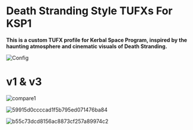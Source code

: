 # Death Stranding Style TUFXs For KSP1

**This is a custom TUFX profile for Kerbal Space Program, inspired by the haunting atmosphere and cinematic visuals of Death Stranding.**

![Config](https://github.com/user-attachments/assets/de78b6af-e2eb-40a6-a1e9-7e11cedab92d)

# v1 & v3

![compare1](https://github.com/user-attachments/assets/0fe78531-f901-4d24-a65d-9a1d7f1f39ee)

![59915d0ccccad1f5b795ed071476ba84](https://github.com/user-attachments/assets/cb2374f9-d4f5-464c-9ec3-6bf5f4c20270)

![b55c73dcd8156ac8873cf257a89974c2](https://github.com/user-attachments/assets/3226c701-2279-42a6-827f-80b0d585a8ec)
